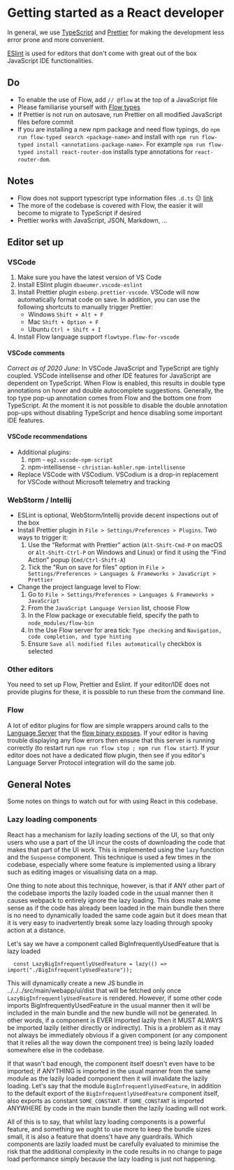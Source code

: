 # Getting started as a React developer

In general, we use [TypeScript](https://www.typescriptlang.org/) and [Prettier](https://prettier.io/) for
making the development less error prone and more convenient.

[ESlint](https://eslint.org/) is used for editors that don't come with great out of
the box JavaScript IDE functionalities.

## Do
- To enable the use of Flow, add `// @flow` at the top of a JavaScript file
- Please familiarise yourself with [Flow types](https://flow.org/en/docs/types/)
- If Prettier is not run on autosave, run Prettier on all modified JavaScript files
  before commit
- If you are installing a new npm package and need flow typings, do `npm run
  flow-typed search <package-name>` and install with `npm run flow-typed install <annotations-package-name>`.
  For example `npm run flow-typed install react-router-dom` installs type annotations
  for `react-router-dom`.

## Notes
- Flow does not support typescript type information files `.d.ts` :confused:
  [link](https://github.com/facebook/flow/issues/7)
- The more of the codebase is covered with Flow, the easier it will become to migrate
  to TypeScript if desired
- Prettier works with JavaScript, JSON, Markdown, ...

## Editor set up

### VSCode
1. Make sure you have the latest version of VS Code
2. Install ESlint plugin `dbaeumer.vscode-eslint`
3. Install Prettier plugin `esbenp.prettier-vscode`. VSCode will now automatically
   format code on save. In addition, you can use the following shortcuts to manually
   trigger Prettier:
   - Windows `Shift + Alt + F`
   - Mac `Shift + Option + F`
   - Ubuntu `Ctrl + Shift + I`
4. Install Flow language support `flowtype.flow-for-vscode`

#### VSCode comments
_Correct as of 2020 June:_
In VSCode JavaScript and TypeScript are tighly coupled. VSCode intellisense and other IDE
features for JavaScript are dependent on TypeScript. When Flow is enabled, this
results in double type annotations on hover and double autocomplete suggestions.
Generally, the top type pop-up annotation comes from Flow and the bottom one from
TypeScript. At the moment it is not possible to disable the double annotation
pop-ups  without disabling TypeScript and hence disabling some important IDE
features.

#### VSCode __recommendations__
- Additional plugins:
  1. npm - `eg2.vscode-npm-script`
  1. npm-intellisense - `christian-kohler.npm-intellisense`
- Replace VSCode with VSCodium. VSCodium is a drop-in replacement for VSCode
  without Microsoft telemetry and tracking

### WebStorm / Intellij
- ESLint is optional, WebStorm/Intellij provide decent inspections out of the box
- Install Prettier plugin in `File > Settings/Preferences > Plugins`.
  Two ways to trigger it:
  1. Use the “Reformat with Prettier” action (`Alt-Shift-Cmd-P` on macOS or
     `Alt-Shift-Ctrl-P` on Windows and Linux) or find it using the “Find Action”
     popup (`Cmd/Ctrl-Shift-A`)
  1. Tick the "Run on save for files" option in `File > Settings/Preferences >
     Languages & Frameworks > JavaScript > Prettier`
- Change the project language level to Flow:
  1. Go to `File > Settings/Preferences > Languages & Frameworks > JavaScript`
  1. From the `JavaScript Language Version` list, choose Flow
  1. In the Flow package or executable field, specify the path to `node_modules/flow-bin`
  1. In the Use Flow server for area tick: `Type checking` and `Navigation, code
     completion, and type hinting`
  1. Ensure `Save all modified files automatically` checkbox is selected

### Other editors
You need to set up Flow, Prettier and Eslint. If your editor/IDE does not provide
plugins for these, it is possible to run these from the command line.

### Flow
A lot of editor plugins for flow are simple wrappers around calls to the
[Language Server][lsp] that the [flow binary exposes][flow-cli]. If your editor
is having trouble displaying any flow errors then ensure that this server is
running correctly (to restart run `npm run flow stop ; npm run flow start`). If
your editor does not have a dedicated flow plugin, then see if you editor's
Language Server Protocol integration will do the same job.

[lsp]: https://microsoft.github.io/language-server-protocol/
[flow-cli]: https://flow.org/en/docs/cli/


## General Notes

Some notes on things to watch out for with using React in this codebase.


### Lazy loading components

React has a mechanism for lazily loading sections of the UI, so that only users
who use a part of the UI incur the costs of downloading the code that makes
that part of the UI work. This is implemented using the `lazy` function and the
`Suspense` component. This technique is used a few times in the codebase,
especially where some feature is implemented using a library such as editing
images or visualising data on a map.

One thing to note about this technique, however, is that if ANY other part of
the codebase imports the lazily loaded code in the usual manner then it causes
webpack to entirely ignore the lazy loading. This does make some sense as if
the code has already been loaded in the main bundle then there is no need to
dynamically loaded the same code again but it does mean that it is very easy to
inadvertently break some lazy loading through spooky action at a distance.

Let's say we have a component called BigInfrequentlyUsedFeature that is lazy loaded
```
  const LazyBigInfrequentlyUsedFeature = lazy(() => import("./BigInfrequentlyUsedFeature"));
```
This will dynamically create a new JS bundle in ../../../src/main/webapp/ui/dist
that will be fetched only once `LazyBigInfrequentlyUsedFeature` is rendered.
However, if some other code imports BigInfrequentlyUsedFeature in the usual
manner then it will be included in the main bundle and the new bundle will not
be generated. In other words, if a component is EVER imported lazily then it
MUST ALWAYS be imported lazily (either directly or indirectly). This is a
problem as it may not always be immediately obvious if a given component (or any
component that it relies all the way down the component tree) is being lazily
loaded somewhere else in the codebase.

If that wasn't bad enough, the component itself doesn't even have to be
imported; if ANYTHING is imported in the usual manner from the same module as
the lazily loaded component then it will invalidate the lazily loading. Let's
say that the module `BigInfrequentlyUsedFeature`, in addition to the default
export of the `BigInfrequentlyUsedFeature` component itself, also exports as
constant `SOME_CONSTANT`. If `SOME_CONSTANT` is imported ANYWHERE by code in the
main bundle then the lazily loading will not work.

All of this is to say, that whilst lazy loading components is a powerful
feature, and something we ought to use more to keep the bundle sizes small, it
is also a feature that doens't have any guardrails. Which components are lazily
loaded must be carefully evaluated to minimise the risk that the additional
complexity in the code results in no change to page load performance simply
because the lazy loading is just not happening.

